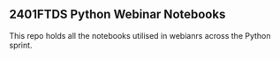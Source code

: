 ## 2401FTDS Python Webinar Notebooks

This repo holds all the notebooks utilised in webianrs across the Python sprint. 
